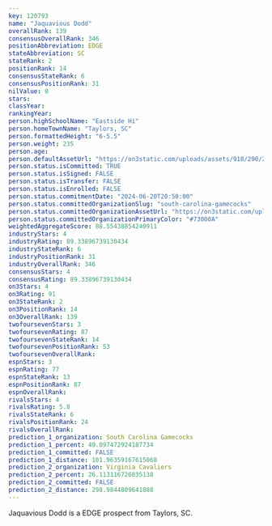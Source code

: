 ```yaml
---
key: 120793
name: "Jaquavious Dodd"
overallRank: 139
consensusOverallRank: 346
positionAbbreviation: EDGE
stateAbbreviation: SC
stateRank: 2
positionRank: 14
consensusStateRank: 6
consensusPositionRank: 31
nilValue: 0
stars: 
classYear: 
rankingYear: 
person.highSchoolName: "Eastside Hi"
person.homeTownName: "Taylors, SC"
person.formattedHeight: "6-5.5"
person.weight: 235
person.age: 
person.defaultAssetUrl: "https://on3static.com/uploads/assets/918/290/290918.png"
person.status.isCommitted: TRUE
person.status.isSigned: FALSE
person.status.isTransfer: FALSE
person.status.isEnrolled: FALSE
person.status.commitmentDate: "2024-06-20T20:50:00"
person.status.committedOrganizationSlug: "south-carolina-gamecocks"
person.status.committedOrganizationAssetUrl: "https://on3static.com/uploads/assets/233/150/150233.svg"
person.status.committedOrganizationPrimaryColor: "#73000A"
weightedAggregateScore: 88.55438854240911
industryStars: 4
industryRating: 89.33896739130434
industryStateRank: 6
industryPositionRank: 31
industryOverallRank: 346
consensusStars: 4
consensusRating: 89.33896739130434
on3Stars: 4
on3Rating: 91
on3StateRank: 2
on3PositionRank: 14
on3OverallRank: 139
twofoursevenStars: 3
twofoursevenRating: 87
twofoursevenStateRank: 14
twofoursevenPositionRank: 53
twofoursevenOverallRank: 
espnStars: 3
espnRating: 77
espnStateRank: 13
espnPositionRank: 87
espnOverallRank: 
rivalsStars: 4
rivalsRating: 5.8
rivalsStateRank: 6
rivalsPositionRank: 24
rivalsOverallRank: 
prediction_1_organization: South Carolina Gamecocks
prediction_1_percent: 49.097472924187734
prediction_1_committed: FALSE
prediction_1_distance: 101.96359167615068
prediction_2_organization: Virginia Cavaliers
prediction_2_percent: 26.113116726835138
prediction_2_committed: FALSE
prediction_2_distance: 298.9844809641888
---
```

Jaquavious Dodd is a EDGE prospect from Taylors, SC.